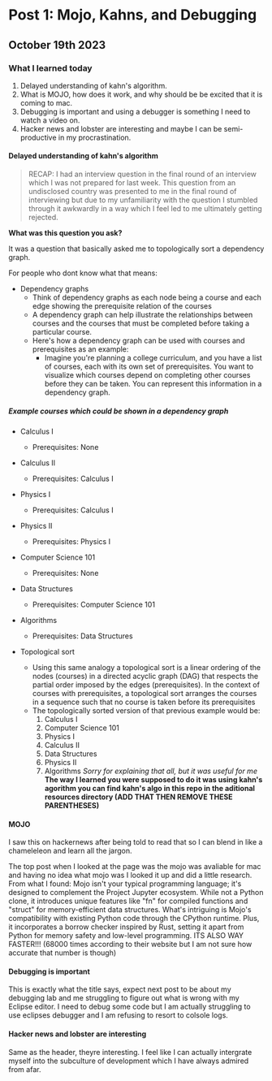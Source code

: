 # Post 1: Mojo, Kahns, and Debugging

## October 19th 2023

### What I learned today

1. Delayed understanding of kahn's algorithm.
2. What is MOJO, how does it work, and why should be be excited that it is coming to mac.
3. Debugging is important and using a debugger is something I need to watch a video on.
4. Hacker news and lobster are interesting and maybe I can be semi-productive in my procrastination.

#### Delayed understanding of kahn's algorithm

> RECAP: I had an interview question in the final round of an interview which I was not prepared for last week.
> This question from an undisclosed country was presented to me in the final round of interviewing but due to my unfamiliarity with the question I stumbled through it awkwardly in a way which I feel led to me ultimately getting rejected.

**What was this question you ask?**

It was a question that basically asked me to topologically sort a dependency graph.

For people who dont know what that means:

* Dependency graphs
  * Think of dependency graphs as each node being a course and each edge showing the prerequisite relation of the courses
  * A dependency graph can help illustrate the relationships between courses and the courses that must be completed before taking a particular course.
  * Here's how a dependency graph can be used with courses and prerequisites as an example:
    * Imagine you're planning a college curriculum, and you have a list of courses, each with its own set of prerequisites. You want to visualize which courses depend on completing other courses before they can be taken. You can represent this information in a dependency graph.

##### Example courses which could be shown in a dependency graph

* Calculus I
  * Prerequisites: None
* Calculus II
  * Prerequisites: Calculus I
* Physics I
  * Prerequisites: Calculus I
* Physics II
  * Prerequisites: Physics I
* Computer Science 101
  * Prerequisites: None
* Data Structures
  * Prerequisites: Computer Science 101
* Algorithms
  * Prerequisites: Data Structures

* Topological sort
  * Using this same analogy a topological sort is a linear ordering of the nodes (courses) in a directed acyclic graph (DAG) that respects the partial order imposed by the edges (prerequisites). In the context of courses with prerequisites, a topological sort arranges the courses in a sequence such that no course is taken before its prerequisites
  * The topologically sorted version of that previous example would be:
    1. Calculus I
    2. Computer Science 101
    3. Physics I
    4. Calculus II
    5. Data Structures
    6. Physics II
    7. Algorithms
*Sorry for explaining that all, but it was useful for me*
**The way I learned you were supposed to do it was using kahn's agorithm you can find kahn's algo in this repo in the aditional resources directory (ADD THAT THEN REMOVE THESE PARENTHESES)**

#### MOJO

I saw this on hackernews after being told to read that so I can blend in like a chameleleon and learn all the jargon.

The top post when I looked at the page was the mojo was avaliable for mac and having no idea what mojo was I looked it up and did a little research. From what I found:
Mojo isn't your typical programming language; it's designed to complement the Project Jupyter ecosystem. While not a Python clone, it introduces unique features like "fn" for compiled functions and "struct" for memory-efficient data structures.
What's intriguing is Mojo's compatibility with existing Python code through the CPython runtime. Plus, it incorporates a borrow checker inspired by Rust, setting it apart from Python for memory safety and low-level programming.
ITS ALSO WAY FASTER!!! (68000 times according to their website but I am not sure how accurate that number is though)

#### Debugging is important

This is exactly what the title says, expect next post to be about my debugging lab and me struggling to figure out what is wrong with my Eclipse editor. I need to debug some code but I am actually struggling to use eclipses debugger and I am refusing to resort to colsole logs.

#### Hacker news and lobster are interesting

Same as the header, theyre interesting. I feel like I can actually intergrate myself into the subculture of development which I have always admired from afar.
